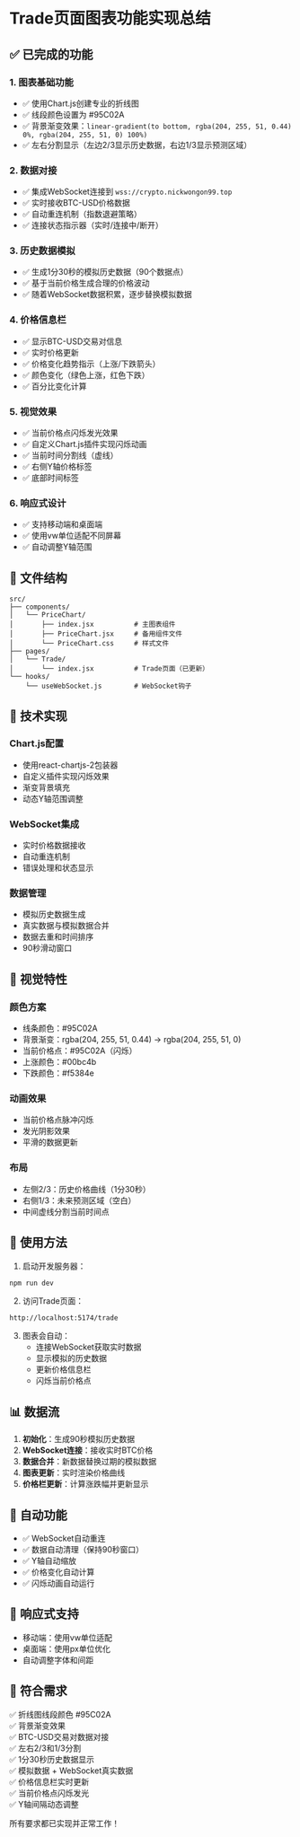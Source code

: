 # Trade页面图表功能实现总结

## ✅ 已完成的功能

### 1. 图表基础功能
- ✅ 使用Chart.js创建专业的折线图
- ✅ 线段颜色设置为 #95C02A
- ✅ 背景渐变效果：`linear-gradient(to bottom, rgba(204, 255, 51, 0.44) 0%, rgba(204, 255, 51, 0) 100%)`
- ✅ 左右分割显示（左边2/3显示历史数据，右边1/3显示预测区域）

### 2. 数据对接
- ✅ 集成WebSocket连接到 `wss://crypto.nickwongon99.top`
- ✅ 实时接收BTC-USD价格数据
- ✅ 自动重连机制（指数退避策略）
- ✅ 连接状态指示器（实时/连接中/断开）

### 3. 历史数据模拟
- ✅ 生成1分30秒的模拟历史数据（90个数据点）
- ✅ 基于当前价格生成合理的价格波动
- ✅ 随着WebSocket数据积累，逐步替换模拟数据

### 4. 价格信息栏
- ✅ 显示BTC-USD交易对信息
- ✅ 实时价格更新
- ✅ 价格变化趋势指示（上涨/下跌箭头）
- ✅ 颜色变化（绿色上涨，红色下跌）
- ✅ 百分比变化计算

### 5. 视觉效果
- ✅ 当前价格点闪烁发光效果
- ✅ 自定义Chart.js插件实现闪烁动画
- ✅ 当前时间分割线（虚线）
- ✅ 右侧Y轴价格标签
- ✅ 底部时间标签

### 6. 响应式设计
- ✅ 支持移动端和桌面端
- ✅ 使用vw单位适配不同屏幕
- ✅ 自动调整Y轴范围

## 📁 文件结构

```
src/
├── components/
│   └── PriceChart/
│       ├── index.jsx          # 主图表组件
│       ├── PriceChart.jsx     # 备用组件文件
│       └── PriceChart.css     # 样式文件
├── pages/
│   └── Trade/
│       └── index.jsx          # Trade页面（已更新）
└── hooks/
    └── useWebSocket.js        # WebSocket钩子
```

## 🔧 技术实现

### Chart.js配置
- 使用react-chartjs-2包装器
- 自定义插件实现闪烁效果
- 渐变背景填充
- 动态Y轴范围调整

### WebSocket集成
- 实时价格数据接收
- 自动重连机制
- 错误处理和状态显示

### 数据管理
- 模拟历史数据生成
- 真实数据与模拟数据合并
- 数据去重和时间排序
- 90秒滑动窗口

## 🎨 视觉特性

### 颜色方案
- 线条颜色：#95C02A
- 背景渐变：rgba(204, 255, 51, 0.44) → rgba(204, 255, 51, 0)
- 当前价格点：#95C02A（闪烁）
- 上涨颜色：#00bc4b
- 下跌颜色：#f5384e

### 动画效果
- 当前价格点脉冲闪烁
- 发光阴影效果
- 平滑的数据更新

### 布局
- 左侧2/3：历史价格曲线（1分30秒）
- 右侧1/3：未来预测区域（空白）
- 中间虚线分割当前时间点

## 🚀 使用方法

1. 启动开发服务器：
```bash
npm run dev
```

2. 访问Trade页面：
```
http://localhost:5174/trade
```

3. 图表会自动：
   - 连接WebSocket获取实时数据
   - 显示模拟的历史数据
   - 更新价格信息栏
   - 闪烁当前价格点

## 📊 数据流

1. **初始化**：生成90秒模拟历史数据
2. **WebSocket连接**：接收实时BTC价格
3. **数据合并**：新数据替换过期的模拟数据
4. **图表更新**：实时渲染价格曲线
5. **价格栏更新**：计算涨跌幅并更新显示

## 🔄 自动功能

- ✅ WebSocket自动重连
- ✅ 数据自动清理（保持90秒窗口）
- ✅ Y轴自动缩放
- ✅ 价格变化自动计算
- ✅ 闪烁动画自动运行

## 📱 响应式支持

- 移动端：使用vw单位适配
- 桌面端：使用px单位优化
- 自动调整字体和间距

## 🎯 符合需求

✅ 折线图线段颜色 #95C02A  
✅ 背景渐变效果  
✅ BTC-USD交易对数据对接  
✅ 左右2/3和1/3分割  
✅ 1分30秒历史数据显示  
✅ 模拟数据 + WebSocket真实数据  
✅ 价格信息栏实时更新  
✅ 当前价格点闪烁发光  
✅ Y轴间隔动态调整  

所有要求都已实现并正常工作！
